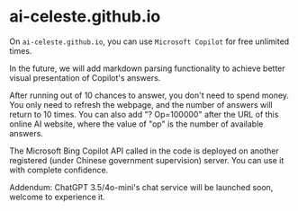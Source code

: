 # ai-celeste.github.io
On `ai-celeste.github.io`, you can use `Microsoft Copilot` for free unlimited times.

In the future, we will add markdown parsing functionality to achieve better visual presentation of Copilot's answers.

After running out of 10 chances to answer, you don't need to spend money. You only need to refresh the webpage, and the number of answers will return to 10 times. You can also add "? Op=100000" after the URL of this online AI website, where the value of "op" is the number of available answers.

The Microsoft Bing Copilot API called in the code is deployed on another registered (under Chinese government supervision) server. You can use it with complete confidence.

Addendum: ChatGPT 3.5/4o-mini's chat service will be launched soon, welcome to experience it.
